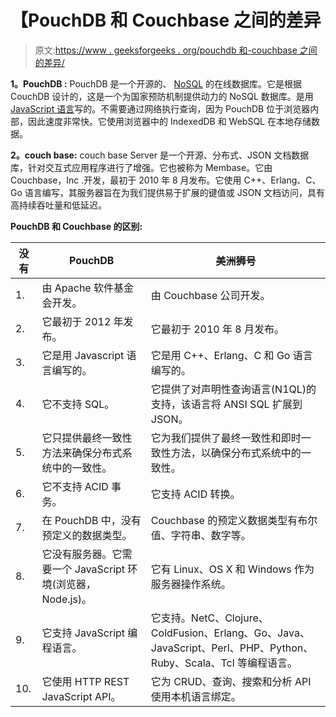 # 【PouchDB 和 Couchbase 之间的差异

> 原文:[https://www . geeksforgeeks . org/pouchdb 和-couchbase 之间的差异/](https://www.geeksforgeeks.org/difference-between-pouchdb-and-couchbase/)

**1。PouchDB :**
PouchDB 是一个开源的、 [NoSQL](https://www.geeksforgeeks.org/introduction-to-nosql/) 的在线数据库。它是根据 CouchDB 设计的，这是一个为国家预防机制提供动力的 NoSQL 数据库。是用 [JavaScript 语言](https://www.geeksforgeeks.org/javascript-tutorial/)写的。不需要通过网络执行查询，因为 PouchDB 位于浏览器内部，因此速度非常快。它使用浏览器中的 IndexedDB 和 WebSQL 在本地存储数据。

**2。couch base:**
couch base Server 是一个开源、分布式、JSON 文档数据库，针对交互式应用程序进行了增强。它也被称为 Membase。它由 Couchbase，Inc .开发，最初于 2010 年 8 月发布。它使用 C++、Erlang、C、Go 语言编写，其服务器旨在为我们提供易于扩展的键值或 JSON 文档访问，具有高持续吞吐量和低延迟。

**PouchDB 和 Couchbase 的区别:**

<center>

| 没有 | PouchDB | 美洲狮号 |
| --- | --- | --- |
| 1. | 由 Apache 软件基金会开发。 | 由 Couchbase 公司开发。 |
| 2. | 它最初于 2012 年发布。 | 它最初于 2010 年 8 月发布。 |
| 3. | 它是用 Javascript 语言编写的。 | 它是用 C++、Erlang、C 和 Go 语言编写的。 |
| 4. | 它不支持 SQL。 | 它提供了对声明性查询语言(N1QL)的支持，该语言将 ANSI SQL 扩展到 JSON。 |
| 5. | 它只提供最终一致性方法来确保分布式系统中的一致性。 | 它为我们提供了最终一致性和即时一致性方法，以确保分布式系统中的一致性。 |
| 6. | 它不支持 ACID 事务。 | 它支持 ACID 转换。 |
| 7. | 在 PouchDB 中，没有预定义的数据类型。 | Couchbase 的预定义数据类型有布尔值、字符串、数字等。 |
| 8. | 它没有服务器。它需要一个 JavaScript 环境(浏览器，Node.js)。 | 它有 Linux、OS X 和 Windows 作为服务器操作系统。 |
| 9. | 它支持 JavaScript 编程语言。 | 它支持。NetC、Clojure、ColdFusion、Erlang、Go、Java、JavaScript、Perl、PHP、Python、Ruby、Scala、Tcl 等编程语言。 |
| 10. | 它使用 HTTP REST JavaScript API。 | 它为 CRUD、查询、搜索和分析 API 使用本机语言绑定。 |

</center>